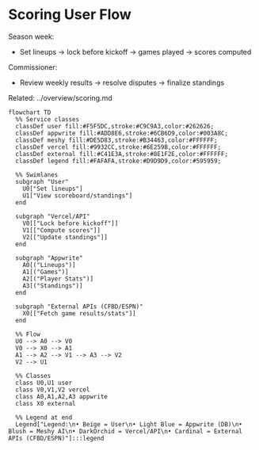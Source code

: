 # Scoring User Flow

Season week:

- Set lineups → lock before kickoff → games played → scores computed

Commissioner:
- Review weekly results → resolve disputes → finalize standings

Related: ../overview/scoring.md

```mermaid
flowchart TD
  %% Service classes
  classDef user fill:#F5F5DC,stroke:#C9C9A3,color:#262626;
  classDef appwrite fill:#ADD8E6,stroke:#6CB6D9,color:#003A8C;
  classDef meshy fill:#DE5D83,stroke:#B34463,color:#FFFFFF;
  classDef vercel fill:#9932CC,stroke:#6E259B,color:#FFFFFF;
  classDef external fill:#C41E3A,stroke:#8E1F2E,color:#FFFFFF;
  classDef legend fill:#FAFAFA,stroke:#D9D9D9,color:#595959;

  %% Swimlanes
  subgraph "User"
    U0["Set lineups"]
    U1["View scoreboard/standings"]
  end

  subgraph "Vercel/API"
    V0[["Lock before kickoff"]]
    V1[["Compute scores"]]
    V2[["Update standings"]]
  end

  subgraph "Appwrite"
    A0[("Lineups")]
    A1[("Games")]
    A2[("Player Stats")]
    A3[("Standings")]
  end

  subgraph "External APIs (CFBD/ESPN)"
    X0[["Fetch game results/stats"]]
  end

  %% Flow
  U0 --> A0 --> V0
  V0 --> X0 --> A1
  A1 --> A2 --> V1 --> A3 --> V2
  V2 --> U1

  %% Classes
  class U0,U1 user
  class V0,V1,V2 vercel
  class A0,A1,A2,A3 appwrite
  class X0 external

  %% Legend at end
  Legend["Legend:\n• Beige = User\n• Light Blue = Appwrite (DB)\n• Blush = Meshy AI\n• DarkOrchid = Vercel/API\n• Cardinal = External APIs (CFBD/ESPN)"]:::legend
```
